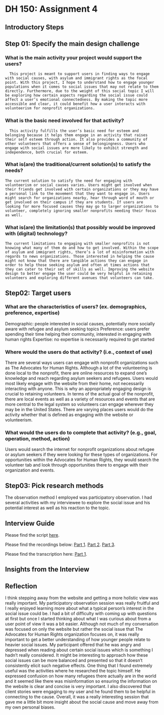 # DH 150: Assignment 4 
## Introductory Steps 

## Step 01: Specify the main design challenge

### What is the main activity your project would support the users?
	  This project is meant to support users in finding ways to engage with social causes, with asylum and immigrant rights as the focal point. With this project, I hope to understand how to engage younger populations when it comes to social issues that may not relate to them directly. Furthermore, due to the weight of this social topic I will be exploring how certain aspects regarding the social issue could affect a user’s emotional connectedness. By making the topic more accessible and clear, it could benefit how a user interacts with volunteerism for nonprofit organizations. 
  
### What is the basic need involved for that activity? 
	  This activity fulfills the user’s basic need for esteem and belonging because it helps them engage in an activity that raises their self esteem through action. It also provides a community of other volunteers that offers a sense of belongingness. Users who engage with social issues are more likely to exhibit strength and independence, both crucial for esteem. 
  
### What is(are) the traditional/current solution(s) to satisfy the needs?
    The current solution to satisfy the need for engaging with volunteerism or social causes varies. Users might get involved when their friends get involved with certain organizations or they may have a personal link to the movement that they want to engage in. Users might search for organizations nearby, hear through word of mouth or get involved on their campus if they are students. If users are looking for more focused causes they may go to larger organizations to volunteer, completely ignoring smaller nonprofits needing their focus as well. 

### What is(are) the limitation(s) that possibly would be improved with (digital) technology?
    The current limitations to engaging with smaller nonprofits is not knowing what many of them do and how to get involved. Within the scope of asylum and immigrant rights, there’s a lot of misinformation with regards to news organizations. Those interested in helping the cause might not know that there are tangible actions they can engage in order to help those seeking asylum and often at times actions that they can cater to their set of skills as well. Improving the website design to better engage the user could be very helpful in retaining volunteers and exploring different avenues that volunteers can take. 

## Step02: Target users 

### What are the characteristics of users? (ex. demographics, preference, expertise) 
Demographic: people interested in social causes, potentially more socially aware with refugee and asylum seeking topics 
Preference: users prefer spending their time helping their community, interested in engaging with human rights 
Expertise: no expertise is necessarily required to get started 

### Where would the users do that activity? (i.e., context of use)
There are several ways users can engage with nonprofit organizations such as The Advocates for Human Rights. Although a lot of the volunteering is done local to the nonprofit, there are online resources to expand one’s knowledge and reach regarding asylum seekers and refugees. Users would most likely engage with the website from their home, not necessarily interacting with anyone. This is why an appropriately engaging design is crucial to retaining volunteers. In terms of the actual goal of the nonprofit, there are local events as well as a variety of resources and events that are more central to the legal system so volunteers can engage wherever they may be in the United States. There are varying places users would do the activity whether that is defined as engaging with the website or volunteerism. 

### What would the users do to complete that activity? (e.g., goal, operation, method, action)
Users would search the internet for nonprofit organizations about refugee or asylum seekers if they were looking for these types of organizations. For opportunities within the Advocates for Human Rights, they would search the volunteer tab and look through opportunities there to engage with their organization and events. 

## Step03: Pick research methods 
The observation method I employed was participatory observation. I had several activities with my interviewee to explore the social issue and his potential interest as well as his reaction to the topic. 

## Interview Guide
Please find the script [here](https://docs.google.com/document/d/1qMapQIPOPCT2fXgL4S3KPBZqUbujj4iNM18SgTjJTBo/edit?usp=sharing).

Please find the recordings below: 
[Part 1](https://drive.google.com/open?id=1Ki-6MIlA_BE4e8eHpJIQWJVxbqmKf5je).
[Part 2](https://drive.google.com/file/d/1RD72k4Kd0iDspR7sE_tUG5Xy32JIN1pJ/view?usp=sharing).
[Part 3](https://drive.google.com/open?id=19zQ2kqVG6BdBHI_-dWLe1WKl5Zab7NMK).

Please find the transcription here: [Part 1](https://docs.google.com/document/d/1ytKMT4BO7PxH1Lx1hgVyCloTe6Wd2TtrG2J8VY6HMN4/edit?usp=sharing).

## Insights from the Interview 

## Reflection 
I think stepping away from the website and getting a more holistic view was really important. My participatory observation session was really fruitful and I really enjoyed learning more about what a typical person’s interest in the social issue could be. I had a bit of difficulty with coming up with questions at first but once I started thinking about what I was curious about from a user point of view it was a bit easier. Although not much of my conversation was focused on only the website but rather the social issue that The Advocates for Human Rights organization focuses on, it was really important to get a better understanding of how younger people relate to heavier social issues. My participant offered that he was angry and depressed when reading about certain social issues which is something I hadn’t really considered. It might be interesting to approach how these social issues can be more balanced and presented so that it doesn’t consistently elicit such negative effects. One thing that I found extremely useful was the activities where he researched the topic himself. He expressed confusion on how many refugees there actually are in the world and it seemed like there was misinformation so ensuring the information on the website is clear and concise is very important. I also discovered that client stories were engaging to my user and he found them to be helpful in connecting to the cause. Overall, it was a really interesting session that gave me a little bit more insight about the social cause and move away from my own personal biases. 
